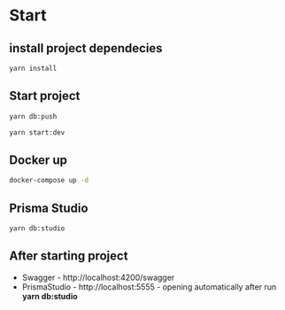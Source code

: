 # Start

## install project dependecies
```bash
yarn install
```

## Start project
```bash
yarn db:push

yarn start:dev 
```

## Docker up
```bash
docker-compose up -d
```

## Prisma Studio
```bash
yarn db:studio
```

## After starting project
 - Swagger - http://localhost:4200/swagger
 - PrismaStudio - http://localhost:5555 - opening automatically after run **yarn db:studio**